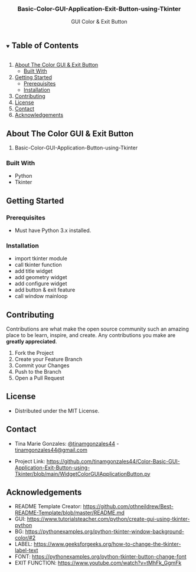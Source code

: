 <h3 align="center">Basic-Color-GUI-Application-Exit-Button-using-Tkinter</h3>

  <p align="center">
    GUI Color & Exit Button
    <br />
  </p>




<!-- TABLE OF CONTENTS -->
<details open="open">
  <summary><h2 style="display: inline-block">Table of Contents</h2></summary>
  <ol>
    <li>
      <a href="#about-the-GUI">About The Color GUI & Exit Button</a>
      <ul>
        <li><a href="#built-with">Built With</a></li>
      </ul>
    </li>
    <li>
      <a href="#getting-started">Getting Started</a>
      <ul>
        <li><a href="#prerequisites">Prerequisites</a></li>
        <li><a href="#installation">Installation</a></li>
      </ul>
    </li>
    <li><a href="#contributing">Contributing</a></li>
    <li><a href="#license">License</a></li>
    <li><a href="#contact">Contact</a></li>
    <li><a href="#acknowledgements">Acknowledgements</a></li>
  </ol>
</details>




<!-- ABOUT THE Color GUI & Exit Button -->
## About The Color GUI & Exit Button
1. Basic-Color-GUI-Application-Button-using-Tkinter


### Built With

* Python
* Tkinter




<!-- GETTING STARTED -->
## Getting Started

### Prerequisites

* Must have Python 3.x installed.

### Installation

* import tkinter module
* call tkinter function
* add title widget
* add geometry widget
* add configure widget
* add button & exit feature
* call window mainloop




<!-- CONTRIBUTING -->
## Contributing

Contributions are what make the open source community such an amazing place to be learn, inspire, and create. Any contributions you make are **greatly appreciated**.

1. Fork the Project
2. Create your Feature Branch 
3. Commit your Changes
4. Push to the Branch 
5. Open a Pull Request




<!-- LICENSE -->
## License

* Distributed under the MIT License.




<!-- CONTACT -->
## Contact

* Tina Marie Gonzales: [@tinamgonzales44](https://twitter.com/tinamgonzales44) - tinamgonzales44@gmail.com

* Project Link: https://github.com/tinamgonzales44/Color-Basic-GUI-Application-Exit-Button-using-Tkinter/blob/main/WidgetColorGUIApplicationButton.py




<!-- ACKNOWLEDGEMENTS -->
## Acknowledgements

* README Template Creator: https://github.com/othneildrew/Best-README-Template/blob/master/README.md
* GUI: https://www.tutorialsteacher.com/python/create-gui-using-tkinter-python
* BG: https://pythonexamples.org/python-tkinter-window-background-color/#2
* LABEL: https://www.geeksforgeeks.org/how-to-change-the-tkinter-label-text
* FONT: https://pythonexamples.org/python-tkinter-button-change-font
* EXIT FUNCTION: https://www.youtube.com/watch?v=tMhFk_GgmFk


